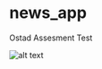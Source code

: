 # news_app

Ostad Assesment Test

![alt text](https://drive.google.com/file/d/1NtzF7GANmgyVU8xmERDd6lwDw8o_O_VZ/view?usp=drive_link)
